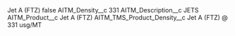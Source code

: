 <?xml version="1.0" encoding="UTF-8"?>
<CustomMetadata xmlns="http://soap.sforce.com/2006/04/metadata" xmlns:xsi="http://www.w3.org/2001/XMLSchema-instance" xmlns:xsd="http://www.w3.org/2001/XMLSchema">
    <label>Jet A (FTZ)</label>
    <protected>false</protected>
    <values>
        <field>AITM_Density__c</field>
        <value xsi:type="xsd:string">331</value>
    </values>
    <values>
        <field>AITM_Description__c</field>
        <value xsi:type="xsd:string">JETS</value>
    </values>
    <values>
        <field>AITM_Product__c</field>
        <value xsi:type="xsd:string">Jet A (FTZ)</value>
    </values>
    <values>
        <field>AITM_TMS_Product_Density__c</field>
        <value xsi:type="xsd:string">Jet A (FTZ) @ 331 usg/MT</value>
    </values>
</CustomMetadata>
